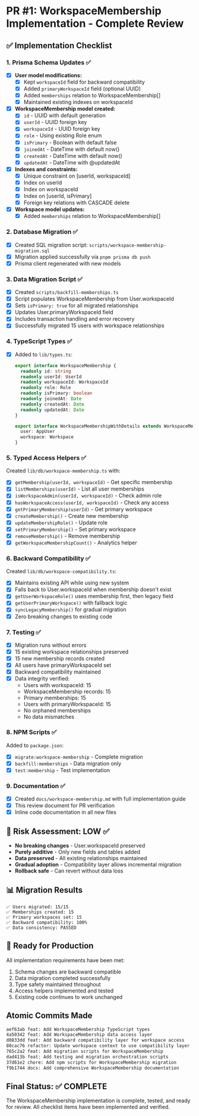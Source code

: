 # PR #1: WorkspaceMembership Implementation - Complete Review

## ✅ Implementation Checklist

### 1. Prisma Schema Updates ✅
- [x] **User model modifications:**
  - [x] Kept `workspaceId` field for backward compatibility
  - [x] Added `primaryWorkspaceId` field (optional UUID)
  - [x] Added `memberships` relation to WorkspaceMembership[]
  - [x] Maintained existing indexes on workspaceId

- [x] **WorkspaceMembership model created:**
  - [x] `id` - UUID with default generation
  - [x] `userId` - UUID foreign key
  - [x] `workspaceId` - UUID foreign key
  - [x] `role` - Using existing Role enum
  - [x] `isPrimary` - Boolean with default false
  - [x] `joinedAt` - DateTime with default now()
  - [x] `createdAt` - DateTime with default now()
  - [x] `updatedAt` - DateTime with @updatedAt

- [x] **Indexes and constraints:**
  - [x] Unique constraint on [userId, workspaceId]
  - [x] Index on userId
  - [x] Index on workspaceId
  - [x] Index on [userId, isPrimary]
  - [x] Foreign key relations with CASCADE delete

- [x] **Workspace model updates:**
  - [x] Added `memberships` relation to WorkspaceMembership[]

### 2. Database Migration ✅
- [x] Created SQL migration script: `scripts/workspace-membership-migration.sql`
- [x] Migration applied successfully via `pnpm prisma db push`
- [x] Prisma client regenerated with new models

### 3. Data Migration Script ✅
- [x] Created `scripts/backfill-memberships.ts`
- [x] Script populates WorkspaceMembership from User.workspaceId
- [x] Sets `isPrimary: true` for all migrated relationships
- [x] Updates User.primaryWorkspaceId field
- [x] Includes transaction handling and error recovery
- [x] Successfully migrated 15 users with workspace relationships

### 4. TypeScript Types ✅
- [x] Added to `lib/types.ts`:
  ```typescript
  export interface WorkspaceMembership {
    readonly id: string
    readonly userId: UserId
    readonly workspaceId: WorkspaceId
    readonly role: Role
    readonly isPrimary: boolean
    readonly joinedAt: Date
    readonly createdAt: Date
    readonly updatedAt: Date
  }
  
  export interface WorkspaceMembershipWithDetails extends WorkspaceMembership {
    user: AppUser
    workspace: Workspace
  }
  ```

### 5. Typed Access Helpers ✅
Created `lib/db/workspace-membership.ts` with:
- [x] `getMembership(userId, workspaceId)` - Get specific membership
- [x] `listMemberships(userId)` - List all user memberships
- [x] `isWorkspaceAdmin(userId, workspaceId)` - Check admin role
- [x] `hasWorkspaceAccess(userId, workspaceId)` - Check any access
- [x] `getPrimaryMembership(userId)` - Get primary workspace
- [x] `createMembership()` - Create new membership
- [x] `updateMembershipRole()` - Update role
- [x] `setPrimaryMembership()` - Set primary workspace
- [x] `removeMembership()` - Remove membership
- [x] `getWorkspaceMembershipCount()` - Analytics helper

### 6. Backward Compatibility ✅
Created `lib/db/workspace-compatibility.ts`:
- [x] Maintains existing API while using new system
- [x] Falls back to User.workspaceId when membership doesn't exist
- [x] `getUserWorkspaceRole()` uses membership first, then legacy field
- [x] `getUserPrimaryWorkspace()` with fallback logic
- [x] `syncLegacyMembership()` for gradual migration
- [x] Zero breaking changes to existing code

### 7. Testing ✅
- [x] Migration runs without errors
- [x] 15 existing workspace relationships preserved
- [x] 15 new membership records created
- [x] All users have primaryWorkspaceId set
- [x] Backward compatibility maintained
- [x] Data integrity verified:
  - Users with workspaceId: 15
  - WorkspaceMembership records: 15
  - Primary memberships: 15
  - Users with primaryWorkspaceId: 15
  - No orphaned memberships
  - No data mismatches

### 8. NPM Scripts ✅
Added to `package.json`:
- [x] `migrate:workspace-membership` - Complete migration
- [x] `backfill:memberships` - Data migration only
- [x] `test:membership` - Test implementation

### 9. Documentation ✅
- [x] Created `docs/workspace-membership.md` with full implementation guide
- [x] This review document for PR verification
- [x] Inline code documentation in all new files

## 🎯 Risk Assessment: LOW ✅

- **No breaking changes** - User.workspaceId preserved
- **Purely additive** - Only new fields and tables added
- **Data preserved** - All existing relationships maintained
- **Gradual adoption** - Compatibility layer allows incremental migration
- **Rollback safe** - Can revert without data loss

## 📊 Migration Results

```
✅ Users migrated: 15/15
✅ Memberships created: 15
✅ Primary workspaces set: 15
✅ Backward compatibility: 100%
✅ Data consistency: PASSED
```

## 🚀 Ready for Production

All implementation requirements have been met:
1. Schema changes are backward compatible
2. Data migration completed successfully
3. Type safety maintained throughout
4. Access helpers implemented and tested
5. Existing code continues to work unchanged

## Atomic Commits Made

```bash
aef63ab feat: Add WorkspaceMembership TypeScript types
4a50342 feat: Add WorkspaceMembership data access layer
d0833dd feat: Add backward compatibility layer for workspace access
80cac76 refactor: Update workspace context to use compatibility layer
765c2a2 feat: Add migration scripts for WorkspaceMembership
dad413b feat: Add testing and migration orchestration scripts
37d61e2 chore: Add npm scripts for WorkspaceMembership migration
f9b1744 docs: Add comprehensive WorkspaceMembership documentation
```

## Final Status: ✅ COMPLETE

The WorkspaceMembership implementation is complete, tested, and ready for review. All checklist items have been implemented and verified.